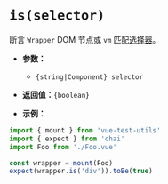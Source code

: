 # `is(selector)`

断言 `Wrapper` DOM 节点或 `vm` 匹配[选择器](../selectors.md)。

- **参数：**
  - `{string|Component} selector`

- **返回值：**`{boolean}`

- **示例：**

```js
import { mount } from 'vue-test-utils'
import { expect } from 'chai'
import Foo from './Foo.vue'

const wrapper = mount(Foo)
expect(wrapper.is('div')).toBe(true)
```
